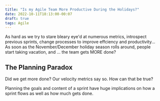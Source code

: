 ```yaml
---
title: "Is my Agile Team More Productive During the Holidays?"
date: 2022-10-11T18:13:00-00:07
draft: true
tags: Agile
---
```


As hard as we try to stare bleary eye'd at numerous metrics, introspect previous sprints, change processes to improve effciency and productivity... As soon as the November/December holiday season rolls around, people start taking vacation, and ... the team gets MORE done?

## The Planning Paradox
Did we get more done? Our velocity metrics say so. How can that be true?

Planning the goals and content of a sprint have huge implications on how a sprint flows as well as how much gets done.

